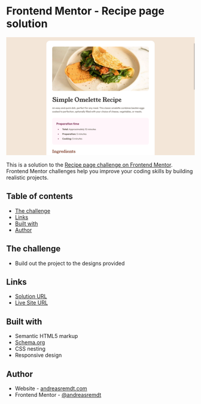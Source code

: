 # Frontend Mentor - Recipe page solution

![](./screenshot.png)

This is a solution to the [Recipe page challenge on Frontend Mentor](https://www.frontendmentor.io/challenges/recipe-page-KiTsR8QQKm). Frontend Mentor challenges help you improve your coding skills by building realistic projects.

## Table of contents

- [The challenge](#the-challenge)
- [Links](#links)
- [Built with](#built-with)
- [Author](#author)

## The challenge

- Build out the project to the designs provided

## Links

- [Solution URL](https://github.com/andreasremdt/fm-challenges/tree/main/recipe-page/)
- [Live Site URL](https://fm-challenges-ar.netlify.app/recipe-page/)

## Built with

- Semantic HTML5 markup
- [Schema.org](https://schema.org)
- CSS nesting
- Responsive design

## Author

- Website - [andreasremdt.com](https://andreasremdt.com)
- Frontend Mentor - [@andreasremdt](https://www.frontendmentor.io/profile/andreasremdt)
